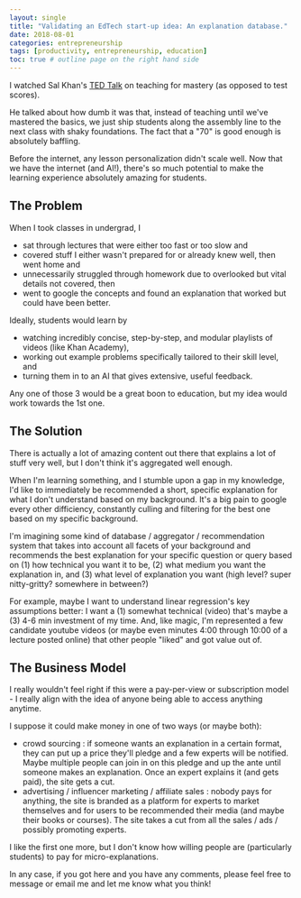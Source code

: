 ```yaml
---
layout: single
title: "Validating an EdTech start-up idea: An explanation database."
date: 2018-08-01
categories: entrepreneurship
tags: [productivity, entrepreneurship, education]
toc: true # outline page on the right hand side
---
```


I watched Sal Khan's [TED Talk](https://www.youtube.com/watch?v=-MTRxRO5SRA) on teaching for mastery (as opposed to test scores).

He talked about how dumb it was that, instead of teaching until we've mastered the basics, we just ship students along the assembly line to the next class with shaky foundations. The fact that a "70" is good enough is absolutely baffling.

Before the internet, any lesson personalization didn't scale well. Now that we have the internet (and AI!), there's so much potential to make the learning experience absolutely amazing for students.

## The Problem

When I took classes in undergrad, I

- sat through lectures that were either too fast or too slow and
- covered stuff I either wasn't prepared for or already knew well, then went home and
- unnecessarily struggled through homework due to overlooked but vital details not covered, then
- went to google the concepts and found an explanation that worked but could have been better.

Ideally, students would learn by

- watching incredibly concise, step-by-step, and modular playlists of videos (like Khan Academy),
- working out example problems specifically tailored to their skill level, and
- turning them in to an AI that gives extensive, useful feedback.

Any one of those 3 would be a great boon to education, but my idea would work towards the 1st one.

## The Solution

There is actually a lot of amazing content out there that explains a lot of stuff very well, but I don't think it's aggregated well enough.

When I'm learning something, and I stumble upon a gap in my knowledge, I'd like to immediately be recommended a short, specific explanation for what I don't understand based on my background. It's a big pain to google every other difficiency, constantly culling and filtering for the best one based on my specific background.

I'm imagining some kind of database / aggregator / recommendation system that takes into account all facets of your background and recommends the best explanation for your specific question or query based on (1) how technical you want it to be, (2) what medium you want the explanation in, and (3) what level of explanation you want (high level? super nitty-gritty? somewhere in between?)

For example, maybe I want to understand linear regression's key assumptions better: I want a (1) somewhat technical (video) that's maybe a (3) 4-6 min investment of my time. And, like magic, I'm represented a few candidate youtube videos (or maybe even minutes 4:00 through 10:00 of a lecture posted online) that other people "liked" and got value out of.

## The Business Model

I really wouldn't feel right if this were a pay-per-view or subscription model - I really align with the idea of anyone being able to access anything anytime.

I suppose it could make money in one of two ways (or maybe both):

- crowd sourcing : if someone wants an explanation in a certain format, they can put up a price they'll pledge and a few experts will be notified. Maybe multiple people can join in on this pledge and up the ante until someone makes an explanation. Once an expert explains it (and gets paid), the site gets a cut.
- advertising / influencer marketing / affiliate sales : nobody pays for anything, the site is branded as a platform for experts to market themselves and for users to be recommended their media (and maybe their books or courses). The site takes a cut from all the sales / ads / possibly promoting experts.

I like the first one more, but I don't know how willing people are (particularly students) to pay for micro-explanations. 

In any case, if you got here and you have any comments, please feel free to message or email me and let me know what you think!



